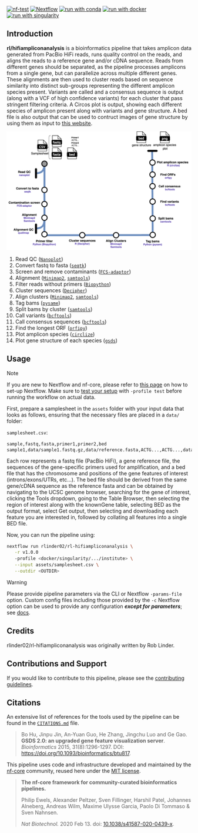 <!-- [![GitHub Actions CI Status](https://github.com/rlinder02/rl-hifiampliconanalysis/actions/workflows/ci.yml/badge.svg)](https://github.com/rlinder02/rl-hifiampliconanalysis/actions/workflows/ci.yml)
[![GitHub Actions Linting Status](https://github.com/rlinder02/rl-hifiampliconanalysis/actions/workflows/linting.yml/badge.svg)](https://github.com/rlinder02/rl-hifiampliconanalysis/actions/workflows/linting.yml)[![Cite with Zenodo](http://img.shields.io/badge/DOI-10.5281/zenodo.XXXXXXX-1073c8?labelColor=000000)](https://doi.org/10.5281/zenodo.XXXXXXX) -->
[![nf-test](https://img.shields.io/badge/unit_tests-nf--test-337ab7.svg)](https://www.nf-test.com)
[![Nextflow](https://img.shields.io/badge/nextflow%20DSL2-%E2%89%A523.04.0-23aa62.svg)](https://www.nextflow.io/)
[![run with conda](http://img.shields.io/badge/run%20with-conda-3EB049?labelColor=000000&logo=anaconda)](https://docs.conda.io/en/latest/)
[![run with docker](https://img.shields.io/badge/run%20with-docker-0db7ed?labelColor=000000&logo=docker)](https://www.docker.com/)
[![run with singularity](https://img.shields.io/badge/run%20with-singularity-1d355c.svg?labelColor=000000)](https://sylabs.io/docs/)


## Introduction

**rl/hifiampliconanalysis** is a bioinformatics pipeline that takes amplicon data generated from PacBio HiFi reads, runs quality control on the reads, and aligns the reads to a reference gene and/or cDNA sequence. Reads from different genes should be separated, as the pipeline processes amplicons from a single gene, but can parallelize across multiple different genes. These alignments are then used to cluster reads based on sequence similarity into distinct sub-groups representing the different amplicon species present. Variants are called and a consensus sequence is output (along with a VCF of high confidence variants) for each cluster that pass stringent filtering criteria. A Circos plot is output, showing each different species of amplicon present along with variants and gene structure. A bed file is also output that can be used to contruct images of gene structure by using them as input to [this website](https://gsds.gao-lab.org/index.php). 

![alt text](docs/images/HiFiAmplicon_Metromap.drawio.png)

1. Read QC ([`Nanoplot`](https://github.com/wdecoster/NanoPlot))
2. Convert fastq to fasta ([`seqtk`](https://github.com/lh3/seqtk))
3. Screen and remove contaminants ([`FCS-adaptor`](https://github.com/ncbi/fcs?tab=readme-ov-file))
4. Alignment ([`Minimap2`](https://github.com/lh3/minimap2), [`samtools`](https://www.htslib.org/))
5. Filter reads without primers ([`Biopython`](https://biopython.org/))
6. Cluster sequences ([`Decipher`](https://bioconductor.org/packages/release/bioc/html/DECIPHER.html))
7. Align clusters ([`Minimap2`](https://github.com/lh3/minimap2), [`samtools`](https://www.htslib.org/))
8. Tag bams ([`pysame`](https://pysam.readthedocs.io/en/stable/))
9. Split bams by cluster ([`samtools`](https://www.htslib.org/))
10. Call variants ([`bcftools`](https://samtools.github.io/bcftools/bcftools.html))
11. Call consensus sequences ([`bcftools`](https://samtools.github.io/bcftools/bcftools.html))
12. Find the longest ORF ([`orfipy`](https://github.com/urmi-21/orfipy))
13. Plot amplicon species ([`circlize`](https://jokergoo.github.io/circlize_book/book/))
14. Plot gene structure of each species ([`gsds`](https://gsds.gao-lab.org/index.php))

## Usage

> [!NOTE]
> If you are new to Nextflow and nf-core, please refer to [this page](https://nf-co.re/docs/usage/installation) on how to set-up Nextflow. Make sure to [test your setup](https://nf-co.re/docs/usage/introduction#how-to-run-a-pipeline) with `-profile test` before running the workflow on actual data.

First, prepare a samplesheet in the `assets` folder with your input data that looks as follows, ensuring that the necessary files are placed in a `data/` folder:

`samplesheet.csv`:

```csv
sample,fastq,fasta,primer1,primer2,bed
sample1,data/sample1.fastq.gz,data/reference.fasta,ACTG...,ACTG...,data/reference.bed
```

Each row represents a fastq file (PacBio HiFi), a gene reference file, the sequences of the gene-specific primers used for amplification, and a bed file that has the chromosome and positions of the gene features of interest (introns/exons/UTRs, etc...). The bed file should be derived from the same gene/cDNA sequence as the reference fasta and can be obtained by navigating to the UCSC genome browser, searching for the gene of interest, clicking the Tools dropdown, going to the Table Browser, then selecting the region of interest along with the knownGene table, selecting BED as the output format, select Get output, then selecting and downloading each feature you are interested in, followed by collating all features into a single BED file.

Now, you can run the pipeline using:

<!-- TODO nf-core: update the following command to include all required parameters for a minimal example -->

```bash
nextflow run rlinder02/rl-hifiampliconanalysis \
   -r v1.0.0
   -profile <docker/singularity/.../institute> \
   --input assets/samplesheet.csv \
   --outdir <OUTDIR>
```

> [!WARNING]
> Please provide pipeline parameters via the CLI or Nextflow `-params-file` option. Custom config files including those provided by the `-c` Nextflow option can be used to provide any configuration _**except for parameters**_;
> see [docs](https://nf-co.re/usage/configuration#custom-configuration-files).

## Credits

rlinder02/rl-hifiampliconanalysis was originally written by Rob Linder.

## Contributions and Support

If you would like to contribute to this pipeline, please see the [contributing guidelines](.github/CONTRIBUTING.md).

## Citations

An extensive list of references for the tools used by the pipeline can be found in the [`CITATIONS.md`](CITATIONS.md) file.

>Bo Hu, Jinpu Jin, An-Yuan Guo, He Zhang, Jingchu Luo and Ge Gao. **GSDS 2.0: an upgraded gene feature visualization server**. *Bioinformatics* 2015, 31(8):1296-1297. DOI: https://doi.org/10.1093/bioinformatics/btu817.

This pipeline uses code and infrastructure developed and maintained by the [nf-core](https://nf-co.re) community, reused here under the [MIT license](https://github.com/nf-core/tools/blob/master/LICENSE).

> **The nf-core framework for community-curated bioinformatics pipelines.**
>
> Philip Ewels, Alexander Peltzer, Sven Fillinger, Harshil Patel, Johannes Alneberg, Andreas Wilm, Maxime Ulysse Garcia, Paolo Di Tommaso & Sven Nahnsen.
>
> _Nat Biotechnol._ 2020 Feb 13. doi: [10.1038/s41587-020-0439-x](https://dx.doi.org/10.1038/s41587-020-0439-x).
